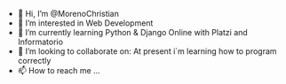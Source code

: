 - 👋 Hi, I’m @MorenoChristian
- 👀 I’m interested in Web Development
- 🌱 I’m currently learning Python & Django Online with Platzi and Informatorio
- 💞️ I’m looking to collaborate on: At present i´m learning how to program correctly  
- 📫 How to reach me ...

<!---
MorenoChristian/MorenoChristian is a ✨ special ✨ repository because its `README.md` (this file) appears on your GitHub profile.
You can click the Preview link to take a look at your changes.
--->
